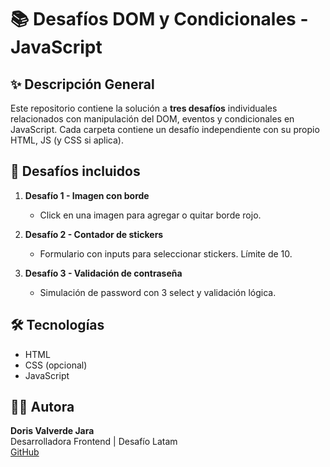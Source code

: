 # 📚 Desafíos DOM y Condicionales - JavaScript

## ✨ Descripción General

Este repositorio contiene la solución a **tres desafíos** individuales relacionados con manipulación del DOM, eventos y condicionales en JavaScript. Cada carpeta contiene un desafío independiente con su propio HTML, JS (y CSS si aplica).

## 🧩 Desafíos incluidos

1. **Desafío 1 - Imagen con borde**
   - Click en una imagen para agregar o quitar borde rojo.

2. **Desafío 2 - Contador de stickers**
   - Formulario con inputs para seleccionar stickers. Límite de 10.

3. **Desafío 3 - Validación de contraseña**
   - Simulación de password con 3 select y validación lógica.

## 🛠️ Tecnologías

- HTML
- CSS (opcional)
- JavaScript


## 👩‍💻 Autora

**Doris Valverde Jara**  
Desarrolladora Frontend | Desafío Latam  
[GitHub](https://github.com/andreadavj)
